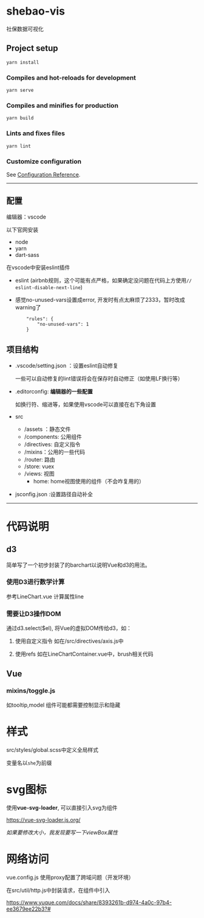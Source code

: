 # shebao-vis

社保数据可视化

## Project setup
```
yarn install
```

### Compiles and hot-reloads for development
```
yarn serve
```

### Compiles and minifies for production
```
yarn build
```

### Lints and fixes files
```
yarn lint
```

### Customize configuration
See [Configuration Reference](https://cli.vuejs.org/config/).

****

## 配置

编辑器：vscode

以下官网安装

- node
- yarn
- dart-sass

在vscode中安装eslint插件

- eslint (airbnb规则，这个可能有点严格，如果确定没问题在代码上方使用```// eslint-disable-next-line```)
- 感觉no-unused-vars设置成error, 开发时有点太麻烦了2333，暂时改成warning了

    ```
        "rules": {
            "no-unused-vars": 1
        }
    ```

## 项目结构
- .vscode/setting.json ：设置eslint自动修复

    一些可以自动修复的lint错误将会在保存时自动修正（如使用LF换行等）
- .editorconfig: **编辑器的一些配置**

    如换行符、缩进等，如果使用vscode可以直接在右下角设置
- src
    - /assets ：静态文件
    - /components: 公用组件
    - /directives: 自定义指令
    - /mixins：公用的一些代码
    - /router: 路由
    - /store: vuex
    - /views: 视图
      - home: home视图使用的组件（不会咋复用的）
    
- jsconfig.json :设置路径自动补全

****

# 代码说明

## d3

简单写了一个初步封装了的barchart以说明Vue和d3的用法。

### 使用D3进行数学计算

参考LineChart.vue 计算属性line

### 需要让D3操作DOM

通过d3.select($el), 将Vue的虚拟DOM传给d3，如：

1. 使用自定义指令
    如在/src/directives/axis.js中

2. 使用refs
    如在LineChartContainer.vue中，brush相关代码

## Vue

### mixins/toggle.js

如tooltip,model 组件可能都需要控制显示和隐藏

# 样式

src/styles/global.scss中定义全局样式

变量名以```she```为前缀

# svg图标

使用**vue-svg-loader**, 可以直接引入svg为组件

https://vue-svg-loader.js.org/

*如果要修改大小，我发现要写一下viewBox属性*

# 网络访问

vue.config.js 使用proxy配置了跨域问题（开发环境）

在src/util/http.js中封装请求，在组件中引入

https://www.yuque.com/docs/share/8393261b-d974-4a0c-97b4-ee3679ee22b3?#
